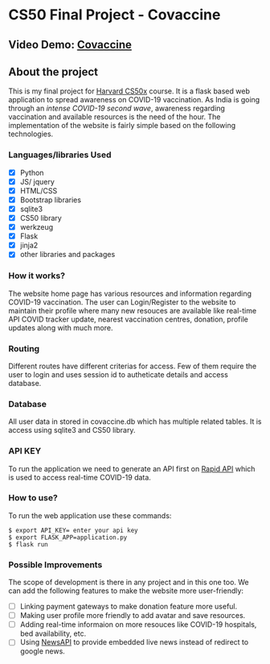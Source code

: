 # CS50 Final Project - Covaccine 
## Video Demo: [Covaccine](https://youtu.be/TWaPYQj9XuA)
## About the project
This is my final project for [Harvard CS50x](https://cs50.harvard.edu/x/2020/) course. It is a flask based web application to spread awareness on COVID-19 vaccination. As India is going through an *intense COVID-19 second wave*, awareness regarding vaccination and available resources is the need of the hour. The implementation of the website is fairly simple based on the following technologies.
### Languages/libraries Used
- [x] Python
- [x] JS/ jquery
- [x] HTML/CSS
- [x] Bootstrap libraries
- [x] sqlite3
- [x] CS50 library
- [x] werkzeug
- [x] Flask
- [x] jinja2
- [x] other libraries and packages

### How it works?
The website home page has various resources and information regarding COVID-19 vaccination. The user can Login/Register to the website to maintain their profile where
many new resouces are available like real-time API COVID tracker update, nearest vaccination centres, donation, profile updates along with much more. 

### Routing
Different routes have different criterias for access. Few of them require the user to login and uses session id to autheticate details and access database.

### Database
All user data in stored in covaccine.db which has multiple related tables. It is access using sqlite3 and CS50 library. 

### API KEY
To run the application we need to generate an API first on [Rapid API](https://rapidapi.com/marketplace) which is used to access real-time COVID-19 data.

### How to use?
To run the web application use these commands:

```
$ export API_KEY= enter your api key
$ export FLASK_APP=application.py
$ flask run
```
### Possible Improvements
The scope of development is there in any project and in this one too. We can add the following features to make the website more user-friendly:

- [ ] Linking payment gateways to make donation feature more useful.
- [ ] Making user profile more friendly to add avatar and save resources.
- [ ] Adding real-time informaion on more resouces like COVID-19 hospitals, bed availability, etc.
- [ ] Using [NewsAPI](https://newsapi.org/) to provide embedded live news instead of redirect to google news.
